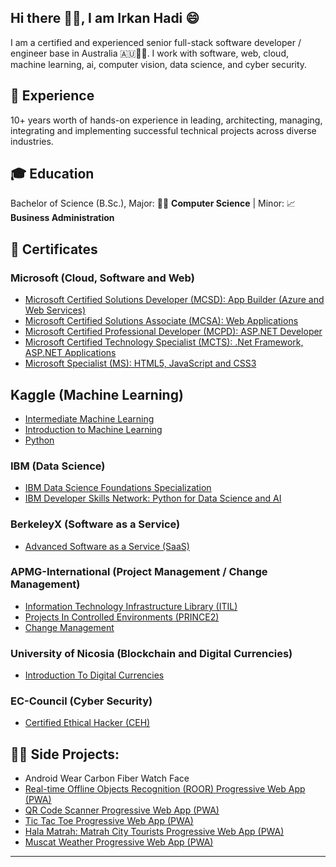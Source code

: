 ## Hi there 👋🏻, I am Irkan Hadi 😄
I am a certified and experienced senior full-stack software developer / engineer base in Australia 🇦🇺🦘🐨. I work with software, web, cloud, machine learning, ai, computer vision, data science, and cyber security.

## 💼 Experience
10+ years worth of hands-on experience in leading, architecting, managing, integrating and implementing successful technical projects across diverse industries.

## 🎓 Education
Bachelor of Science (B.Sc.), Major: 👨‍💻 **Computer Science** | Minor: 📈 **Business Administration**

## 📜 Certificates
### Microsoft (Cloud, Software and Web)
- [Microsoft Certified Solutions Developer (MCSD): App Builder (Azure and Web Services)](certificates/Microsoft_MCSD_App_Builder_Azure_And_Web_Services.pdf)
- [Microsoft Certified Solutions Associate (MCSA): Web Applications](certificates/Microsoft_MCSA_Web_Applications.pdf)
- [Microsoft Certified Professional Developer (MCPD): ASP.NET Developer](certificates/Microsoft_MCPD_ASP.NET_Developer.pdf)
- [Microsoft Certified Technology Specialist (MCTS): .Net Framework, ASP.NET Applications](certificates/Microsoft_MCTS_.Net_Framework_ASP.NET_Applications.pdf)
- [Microsoft Specialist (MS): HTML5, JavaScript and CSS3](certificates/Microsoft_MS_HTML5_JavaScript_CSS3.pdf)

## Kaggle (Machine Learning)
- [Intermediate Machine Learning](certificates/Intermediate%20Machine%20Learning.png)
- [Introduction to Machine Learning](certificates/Intro%20to%20Machine%20Learning.png)
- [Python](certificates/Python.png)

### IBM (Data Science)
- [IBM Data Science Foundations Specialization](https://www.youracclaim.com/badges/9615b66c-84dd-419f-bd40-c3cc0b4dd6a3)
- [IBM Developer Skills Network: Python for Data Science and AI](https://www.youracclaim.com/badges/9731f3e6-db84-44fd-b5c9-98f8a312d99e)

### BerkeleyX (Software as a Service)
- [Advanced Software as a Service (SaaS)](certificates/BerkeleyX_Advanced_Software_as_a_Service_SaaS.pdf)

### APMG-International (Project Management / Change Management)
- [Information Technology Infrastructure Library (ITIL)](certificates/Axelos_ITIL.pdf)
- [Projects In Controlled Environments (PRINCE2)](certificates/Axelos_PRINCE2.pdf)
- [Change Management](certificates/Change_Management_Foundation_Badge.pdf)

### University of Nicosia (Blockchain and Digital Currencies)
- [Introduction To Digital Currencies](certificates/University_of_Nicosia_Digital_Currencies.pdf)


### EC-Council (Cyber Security)
- [Certified Ethical Hacker (CEH)](certificates/EC-Council_CEH_V9.pdf)

## 🐱‍💻 Side Projects:
- Android Wear Carbon Fiber Watch Face
- [Real-time Offline Objects Recognition (ROOR) Progressive Web App (PWA)](https://irkan-hadi.github.io/roor/index.html)
- [QR Code Scanner Progressive Web App (PWA)](https://irkan-hadi.github.io/QR-Scanner/app/index.html)
- [Tic Tac Toe Progressive Web App (PWA)](https://pwatictactoe.web.app/)
- [Hala Matrah: Matrah City Tourists Progressive Web App (PWA)](https://matrah-city.firebaseapp.com/)
- [Muscat Weather Progressive Web App (PWA)](https://muscat-weather.firebaseapp.com/)

---


